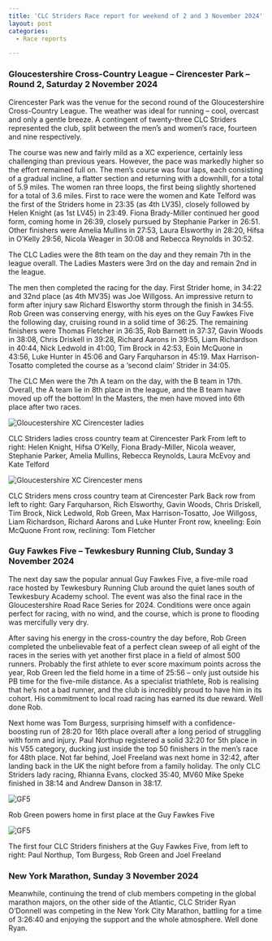 ```yaml
---
title: 'CLC Striders Race report for weekend of 2 and 3 November 2024'
layout: post
categories:
  - Race reports

---
```


### Gloucestershire Cross-Country League – Cirencester Park – Round 2, Saturday 2 November 2024

Cirencester Park was the venue for the second round of the Gloucestershire Cross-Country League. The weather was ideal for running – cool, overcast and only a gentle breeze.  A contingent of twenty-three CLC Striders represented the club, split between the men’s and women’s race, fourteen and nine respectively.

The course was new and fairly mild as a XC experience, certainly less challenging than previous years.  However, the pace was markedly higher so the effort remained full on. The men’s course was four laps, each consisting of a gradual incline, a flatter section and returning with a downhill, for a total of 5.9 miles. The women ran three loops, the first being slightly shortened for a total of 3.6 miles. 
First to race were the women and Kate Telford was the first of the Striders home in 23:35 (as 4th LV35), closely followed by Helen Knight (as 1st LV45) in 23:49. Fiona Brady-Miller continued her good form, coming home in 26:39, closely pursued by Stephanie Parker in 26:51. Other finishers were Amelia Mullins in 27:53, Laura Elsworthy in 28:20, Hifsa in O’Kelly 29:56, Nicola Weager in 30:08 and Rebecca Reynolds in 30:52.

The CLC Ladies were the 8th team on the day and they remain 7th in the league overall. The Ladies Masters were 3rd on the day and remain 2nd in the league.

The men then completed the racing for the day. First Strider home, in 34:22 and 32nd place (as 4th MV35) was Joe Willgoss. An impressive return to form after injury saw Richard Elsworthy storm through the finish in 34:55. Rob Green was conserving energy, with his eyes on the Guy Fawkes Five the following day, cruising round in a solid time of 36:25. The remaining finishers were Thomas Fletcher in 36:35, Rob Barnett in 37:37, Gavin Woods in 38:08, Chris Driskell in 39:28, Richard Aarons in 39:55, Liam Richardson in 40:44, Nick Ledwold in 41:00, Tim Brock in 42:53, Eoin McQuone in 43:56, Luke Hunter in 45:06 and Gary Farquharson in 45:19. Max Harrison-Tosatto completed the course as a ‘second claim’ Strider in 34:05.

The CLC Men were the 7th A team on the day, with the B team in 17th. Overall, the A team lie in 8th place in the league, and the B team have moved up off the bottom! In the Masters, the men have moved into 6th place after two races.

![Gloucestershire XC Cirencester ladies](/images/2024/11/2024-11-05-2024-11-05-Cirencester-XC-ladies.jpg "Gloucestershire XC Cirencester ladies")

CLC Striders ladies cross country team at Cirencester Park
From left to right: Helen Knight, Hifsa O’Kelly, Fiona Brady-Miller, Nicola weaver, Stephanie Parker, Amelia Mullins, Rebecca Reynolds, Laura McEvoy and Kate Telford

![Gloucestershire XC Cirencester mens](/images/2024/11/2024-11-05-2024-11-05-Cirencester-XC-mens.jpg "Gloucestershire XC Cirencester mens")

CLC Striders mens cross country team at Cirencester Park 
Back row from left to right: Gary Farquharson, Rich Elsworthy, Gavin Woods, Chris Driskell, Tim Brock, Nick Ledwold, Rob Green, Max Harrison-Tosatto, Joe Willgoss, Liam Richardson, Richard Aarons and Luke Hunter
Front row, kneeling: Eoin McQuone 
Front row, reclining: Tom Fletcher


### Guy Fawkes Five – Tewkesbury Running Club, Sunday 3 November 2024

The next day saw the popular annual Guy Fawkes Five, a five-mile road race hosted by Tewkesbury Running Club around the quiet lanes south of Tewkesbury Academy school. The event was also the final race in the Gloucestershire Road Race Series for 2024. Conditions were once again perfect for racing, with no wind, and the course, which is prone to flooding was mercifully very dry.

After saving his energy in the cross-country the day before, Rob Green completed the unbelievable feat of a perfect clean sweep of all eight of the races in the series with yet another first place in a field of almost 500 runners. Probably the first athlete to ever score maximum points across the year, Rob Green led the field home in a time of 25:56 – only just outside his PB time for the five-mile distance. As a specialist triathlete, Rob is realising that he’s not a bad runner, and the club is incredibly proud to have him in its cohort. His commitment to local road racing has earned its due reward. Well done Rob.

Next home was Tom Burgess, surprising himself with a confidence-boosting run of 28:20 for 16th place overall after a long period of struggling with form and injury. Paul Northup registered a solid 32:20 for 5th place in his V55 category, ducking just inside the top 50 finishers in the men’s race for 48th place. Not far behind, Joel Freeland was next home in 32:42, after landing back in the UK the night before from a family holiday. The only CLC Striders lady racing, Rhianna Evans, clocked 35:40, MV60 Mike Speke finished in 38:14 and Andrew Danson in 38:17.

![GF5](/images/2024/11/2024-11-05-2024-11-05-GF5.jpg "GF5 RG")

Rob Green powers home in first place at the Guy Fawkes Five

![GF5](/images/2024/11/2024-11-05-2024-11-05-GF5-2.jpg "GF5")

The first four CLC Striders finishers at the Guy Fawkes Five, from left to right: Paul Northup, Tom Burgess, Rob Green and Joel Freeland

### New York Marathon, Sunday 3 November 2024

Meanwhile, continuing the trend of club  members competing in the global marathon majors, on the other side of the Atlantic, CLC Strider Ryan O’Donnell was competing in the New York City Marathon, battling for a time of 3:26:40 and enjoying the support and the whole atmosphere. Well done Ryan.
